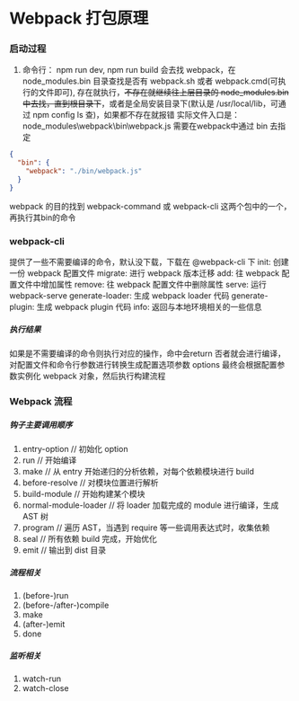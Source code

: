 # Webpack 打包原理

### 启动过程
1. 命令行： npm run dev, npm run build
会去找 webpack，在 node_modules\.bin 目录查找是否有 webpack.sh 或者 webpack.cmd(可执行的文件即可), 存在就执行，~~不存在就继续往上层目录的 node_modules\.bin 中去找，直到根目录下~~，或者是全局安装目录下(默认是 /usr/local/lib，可通过 npm config ls 查)，如果都不存在就报错
实际文件入口是：node_modules\webpack\bin\webpack.js
需要在webpack中通过 bin 去指定
```json
{
  "bin": {
    "webpack": "./bin/webpack.js"
  }
}
```
webpack 的目的找到 webpack-command 或 webpack-cli 这两个包中的一个，再执行其bin的命令

### webpack-cli
提供了一些不需要编译的命令，默认没下载，下载在 @webpack-cli 下
init: 创建一份 webpack 配置文件
migrate: 进行 webpack 版本迁移
add: 往 webpack 配置文件中增加属性
remove: 往 webpack 配置文件中删除属性
serve: 运行 webpack-serve
generate-loader: 生成 webpack loader 代码
generate-plugin: 生成 webpack plugin 代码
info: 返回与本地环境相关的一些信息

##### 执行结果
如果是不需要编译的命令则执行对应的操作，命中会return
否者就会进行编译，对配置文件和命令行参数进行转换生成配置选项参数 options
最终会根据配置参数实例化 webpack 对象，然后执行构建流程


### Webpack 流程
##### 钩子主要调用顺序
1. entry-option // 初始化 option
2. run // 开始编译
3. make // 从 entry 开始递归的分析依赖，对每个依赖模块进行 build
4. before-resolve // 对模块位置进行解析
5. build-module // 开始构建某个模块
6. normal-module-loader // 将 loader 加载完成的 module 进行编译，生成 AST 树
7. program // 遍历 AST，当遇到 require 等一些调用表达式时，收集依赖
8. seal // 所有依赖 build 完成，开始优化
9. emit // 输出到 dist 目录

##### 流程相关
1. (before-)run
2. (before-/after-)compile
3. make
4. (after-)emit
5. done
##### 监听相关
1. watch-run
2. watch-close
